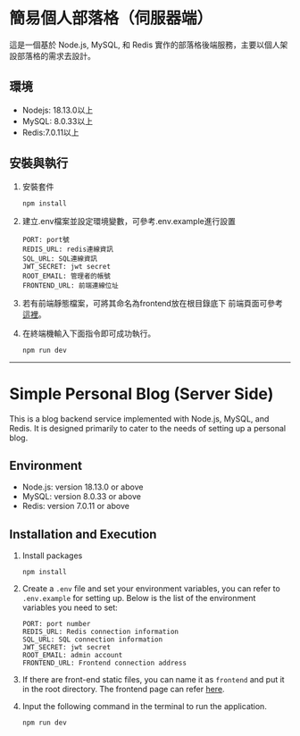 # 簡易個人部落格（伺服器端）
這是一個基於 Node.js, MySQL, 和 Redis 實作的部落格後端服務，主要以個人架設部落格的需求去設計。

## 環境
- Nodejs: 18.13.0以上
- MySQL: 8.0.33以上
- Redis:7.0.11以上

## 安裝與執行
1. 安裝套件
    ```
    npm install
    ```
2. 建立.env檔案並設定環境變數，可參考.env.example進行設置
    ```
    PORT: port號
    REDIS_URL: redis連線資訊
    SQL_URL: SQL連線資訊
    JWT_SECRET: jwt secret
    ROOT_EMAIL: 管理者的帳號
    FRONTEND_URL: 前端連線位址
    ```
3. 若有前端靜態檔案，可將其命名為frontend放在根目錄底下
  前端頁面可參考[這裡](https://github.com/YINWEIHSU/blog-app-frontend)。

4. 在終端機輸入下面指令即可成功執行。
    ```
    npm run dev
    ```

---

# Simple Personal Blog (Server Side)
This is a blog backend service implemented with Node.js, MySQL, and Redis. It is designed primarily to cater to the needs of setting up a personal blog.

## Environment
- Node.js: version 18.13.0 or above
- MySQL: version 8.0.33 or above
- Redis: version 7.0.11 or above

## Installation and Execution
1. Install packages
    ```
    npm install
    ```
2. Create a `.env` file and set your environment variables, you can refer to `.env.example` for setting up. Below is the list of the environment variables you need to set:
    ```
    PORT: port number
    REDIS_URL: Redis connection information
    SQL_URL: SQL connection information
    JWT_SECRET: jwt secret
    ROOT_EMAIL: admin account
    FRONTEND_URL: Frontend connection address
    ```
3. If there are front-end static files, you can name it as `frontend` and put it in the root directory.
  The frontend page can refer [here](https://github.com/YINWEIHSU/blog-app-frontend).

4. Input the following command in the terminal to run the application.
    ```
    npm run dev
    ```